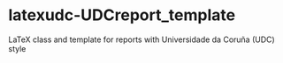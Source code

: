 # latexudc-UDCreport_template
LaTeX class and template for reports with Universidade da Coruña (UDC) style
